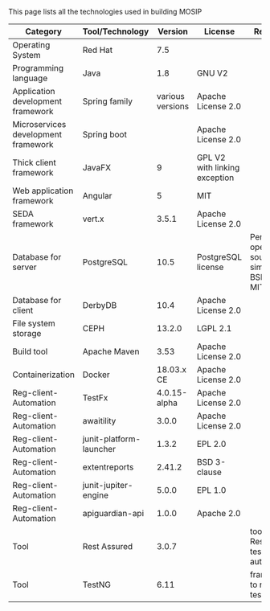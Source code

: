 This page lists all the technologies used in building MOSIP

Category | Tool/Technology | Version | License | Remarks
---------|-----------------|---------|---------|---------
Operating System | Red Hat | 7.5 | |
Programming language | Java | 1.8 | GNU V2 | 
Application development framework | Spring family | various versions | Apache License 2.0
Microservices development framework | Spring boot | | Apache License 2.0
Thick client framework | JavaFX | 9 | GPL V2 with linking exception |
Web application framework | Angular | 5 | MIT | 
SEDA framework | vert.x | 3.5.1 | Apache License 2.0 |
Database for server | PostgreSQL | 10.5 | PostgreSQL license | Permissive open source similar to BSD or MIT
Database for client | DerbyDB | 10.4 | Apache License 2.0 | 
File system storage | CEPH | 13.2.0 | LGPL 2.1 | 
Build tool | Apache Maven | 3.53 | Apache License 2.0 | 
Containerization | Docker | 18.03.x CE | Apache License 2.0 | 
Reg-client-Automation | TestFx | 4.0.15-alpha | Apache License 2.0|
Reg-client-Automation | awaitility| 3.0.0 | Apache License 2.0|
Reg-client-Automation | junit-platform-launcher|1.3.2 | EPL 2.0|
Reg-client-Automation | extentreports | 2.41.2 | BSD 3-clause|
Reg-client-Automation | junit-jupiter-engine| 5.0.0 | EPL 1.0|
Reg-client-Automation | apiguardian-api| 1.0.0| Apache 2.0| 
Tool|Rest Assured|3.0.7||tool for Rest API test automation
Tool|TestNG|6.11||framework to run the test cases